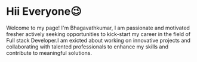 # Hii Everyone😉
Welcome to my page!
I'm Bhagavathkumar, I am passionate and motivated fresher actively seeking opportunities to kick-start my career in the field of Full stack Developer.I am exicted about working on innovative projects and collaborating with talented professionals to enhance my skills and contribute to meaningful solutions. 

